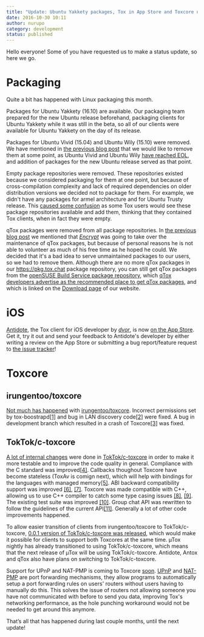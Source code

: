 ```yaml
---
title: "Update: Ubuntu Yakkety packages, Tox in App Store and Toxcore updates!"
date: 2016-10-30 10:11
author: nurupo
category: development
status: published
---
```


Hello everyone! Some of you have requested us to make a status update,
so here we go.

Packaging
=========

Quite a bit has happened with Linux packaging this month.

Packages for Ubuntu Yakkety (16.10) are available. Our packaging team
prepared for the new Ubuntu release beforehand, packaging clients for
Ubuntu Yakkety while it was still in the beta, so all of our clients
were available for Ubuntu Yakkety on the day of its release.

Packages for Ubuntu Vivid (15.04) and Ubuntu Wily (15.10) were removed.
We have mentioned in [the previous blog
post](/2016-08-26_update-new-client-xenial-packages-tox-in-google-play-toxcore-fork-and-more/)
that we would like to remove them at some point, as Ubuntu Vivid and
Ubuntu Wily [have reached EOL](https://wiki.ubuntu.com/Releases), and
addition of packages for the new Ubuntu release served as that point.

Empty package repositories were removed. These repositories existed
because we considered packaging for them at one point, but because of
cross-compilation complexity and lack of required dependencies on older
distribution versions we decided not to package for them. For example,
we didn't have any packages for armel architecture and for Ubuntu Trusty
release. This [caused some
confusion](https://github.com/Tox/tox.chat/issues/101) as some Tox users
would see these package repositories available and add them, thinking
that they contained Tox clients, when in fact they were empty.

qTox packages were removed from all package repositories. In [the
previous blog
post](/2016-08-26_update-new-client-xenial-packages-tox-in-google-play-toxcore-fork-and-more/)
we mentioned that [*Encrypt*](https://github.com/Encrypt) was going to
take over the maintenance of qTox packages, but because of personal
reasons he is not able to volunteer as much of his free time as he hoped
he could. We decided that it's a bad idea to serve unmaintained packages
to our users, so we had to remove them. Although there are no more qTox
packages in our https://pkg.tox.chat package repository, you can still
get qTox packages from the [openSUSE Build Service package
repository](https://software.opensuse.org/download.html?project=home%3Aantonbatenev%3Atox&package=qtox),
which [qTox developers advertise as the recommended place to get qTox
packages](https://github.com/qTox/qTox/blob/master/README.md#qtox), and
which is linked on the [Download page](/download/)
of our website.

iOS
===

[Antidote](https://antidote.im/), the Tox client for iOS developer by
[*dvor*](https://github.com/dvor), is now [on the App
Store](https://itunes.apple.com/app/antidote-for-tox/id933117605). Get
it, try it out and send your feedback to Antidote's developer by either
writing a review on the App Store or submitting a bug report/feature
request to [the issue
tracker](https://github.com/Antidote-for-Tox/Antidote/issues)!

Toxcore
=======

irungentoo/toxcore
------------------

[Not much has
happened](https://github.com/irungentoo/toxcore/compare/1fa5887fee6016318d02911f78f3610dd0e0dc7f...dcf2aaa53005060608353b9d66b9917fd7ed18a9)
with [irungentoo/toxcore](https://github.com/irungentoo/toxcore).
Incorrect permissions set by
tox-boostrapd[\[1\]](https://github.com/irungentoo/toxcore/commit/d28f94a2f9d7ddba2bc439ce7cc3160305cedb82)
and bug in LAN discovery
code[\[2\]](https://github.com/irungentoo/toxcore/commit/e6af3a7825e8307a501bc7c3e7b1ff323f081870)
were fixed. A bug in development branch which resulted in a crash of
Toxcore[\[3\]](https://github.com/irungentoo/toxcore/commit/ce60b9cf52dd20aedbe2f07ed29c96663f94c313)
was fixed.

TokTok/c-toxcore
----------------

[A lot of internal
changes](https://github.com/irungentoo/toxcore/compare/755f084e8720b349026c85afbad58954cb7ff1d4...TokTok:de966cdf90843819e2f7287e22ddcb5f95491b18)
were done in [TokTok/c-toxcore](https://github.com/TokTok/c-toxcore) in
order to make it more testable and to improve the code quality in
general. Compliance with the C standard was
improved[\[4\]](https://github.com/TokTok/c-toxcore/pull/96). Callbacks
thoughout Toxcore have become stateless (ToxAv is comign next), which
will help with bindings for the languages with managed
memory[\[5\]](https://github.com/TokTok/c-toxcore/issues/40). ABI
backward compatibility support was improved
[\[6\]](https://github.com/TokTok/c-toxcore/pull/117),
[\[7\]](https://github.com/TokTok/c-toxcore/pull/70/files). Toxcore was
made compatible with C++, allowing us to use C++ compiler to catch some
type casing issues
[\[8\]](https://github.com/TokTok/c-toxcore/pull/143),
[\[9\]](https://github.com/TokTok/c-toxcore/pull/170). The existing test
suite was improved
[\[10\]](https://github.com/irungentoo/toxcore/compare/755f084e8720b349026c85afbad58954cb7ff1d4...TokTok:de966cdf90843819e2f7287e22ddcb5f95491b18).
Group chat API was rewritten to follow the guidelines of the current
API[\[11\]](https://github.com/TokTok/c-toxcore/pull/135). Generally a
lot of other code improvements happened.

To allow easier transition of clients from irungentoo/toxcore to
TokTok/c-toxcore, [0.0.1 version of TokTok/c-toxcore was
released](https://github.com/TokTok/c-toxcore/releases/tag/v0.0.1),
which would make it possible for clients to support both Toxcores at the
same time. µTox nightly has already transitioned to using
TokTok/c-toxcore, which means that the next release of µTox will be
using TokTok/c-toxcore. Antidote, Antox and qTox also have plans on
switching to TokTok/c-toxcore.

Support for UPnP and NAT-PMP is coming to Toxcore
[soon](https://github.com/TokTok/c-toxcore/pull/209).
[UPnP](https://en.wikipedia.org/wiki/Universal_Plug_and_Play#NAT_traversal)
and [NAT-PMP](https://en.wikipedia.org/wiki/NAT_Port_Mapping_Protocol)
are port forwarding mechanisms, they allow programs to automatically
setup a port forwarding rules on users' routers without users having to
manually do this. This solves the issue of routers not allowing someone
you have not communicated with before to send you data, improving Tox's
networking performance, as the hole punching workaround would not be
needed to get around this anymore.

That’s all that has happened during last couple months, until the next
update!

